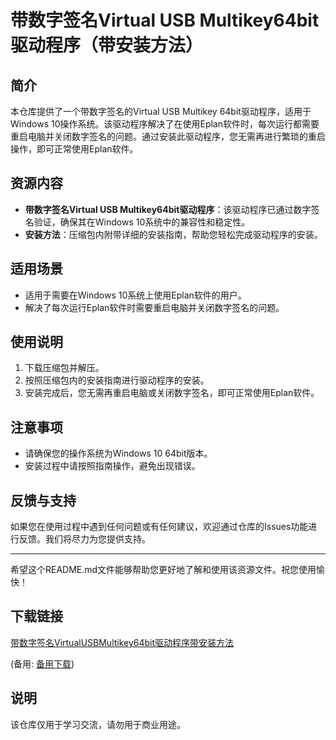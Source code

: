 # 带数字签名Virtual USB Multikey64bit驱动程序（带安装方法）

## 简介
本仓库提供了一个带数字签名的Virtual USB Multikey 64bit驱动程序，适用于Windows 10操作系统。该驱动程序解决了在使用Eplan软件时，每次运行都需要重启电脑并关闭数字签名的问题。通过安装此驱动程序，您无需再进行繁琐的重启操作，即可正常使用Eplan软件。

## 资源内容
- **带数字签名Virtual USB Multikey64bit驱动程序**：该驱动程序已通过数字签名验证，确保其在Windows 10系统中的兼容性和稳定性。
- **安装方法**：压缩包内附带详细的安装指南，帮助您轻松完成驱动程序的安装。

## 适用场景
- 适用于需要在Windows 10系统上使用Eplan软件的用户。
- 解决了每次运行Eplan软件时需要重启电脑并关闭数字签名的问题。

## 使用说明
1. 下载压缩包并解压。
2. 按照压缩包内的安装指南进行驱动程序的安装。
3. 安装完成后，您无需再重启电脑或关闭数字签名，即可正常使用Eplan软件。

## 注意事项
- 请确保您的操作系统为Windows 10 64bit版本。
- 安装过程中请按照指南操作，避免出现错误。

## 反馈与支持
如果您在使用过程中遇到任何问题或有任何建议，欢迎通过仓库的Issues功能进行反馈。我们将尽力为您提供支持。

---

希望这个README.md文件能够帮助您更好地了解和使用该资源文件。祝您使用愉快！

## 下载链接
[带数字签名VirtualUSBMultikey64bit驱动程序带安装方法](https://pan.quark.cn/s/cdc83694859e) 

(备用: [备用下载](https://pan.baidu.com/s/1U79q_S4sKrDJHaZr-DkJ6w?pwd=1234))

## 说明

该仓库仅用于学习交流，请勿用于商业用途。
